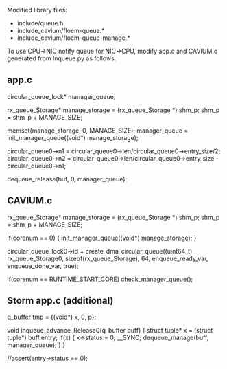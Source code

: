 Modified library files:
- include/queue.h
- include_cavium/floem-queue.*
- include_cavium/floem-queue-manage.*

To use CPU->NIC notify queue for NIC->CPU, modify app.c and CAVIUM.c generated from Inqueue.py as follows.

app.c
-----
circular_queue_lock* manager_queue;

rx_queue_Storage* manage_storage = (rx_queue_Storage *) shm_p;
shm_p = shm_p + MANAGE_SIZE;

memset(manage_storage, 0, MANAGE_SIZE);
manager_queue = init_manager_queue((void*) manage_storage);

circular_queue0->n1 = circular_queue0->len/circular_queue0->entry_size/2;
circular_queue0->n2 = circular_queue0->len/circular_queue0->entry_size - circular_queue0->n1;

dequeue_release(buf, 0, manager_queue);

CAVIUM.c
--------
rx_queue_Storage* manage_storage = (rx_queue_Storage *) shm_p;
shm_p = shm_p + MANAGE_SIZE;

if(corenum == 0) {
    init_manager_queue((void*) manage_storage);
}

circular_queue_lock0->id = create_dma_circular_queue((uint64_t) rx_queue_Storage0, sizeof(rx_queue_Storage), 64, enqueue_ready_var, enqueue_done_var, true);

if(corenum == RUNTIME_START_CORE) check_manager_queue();


Storm app.c (additional)
------------------------
q_buffer tmp = {(void*) x, 0, p};

void inqueue_advance_Release0(q_buffer buff) {
     struct tuple* x = (struct tuple*) buff.entry;
     if(x) {
     	   x->status = 0;
	   __SYNC;
	   dequeue_manage(buff, manager_queue);
     }
}

//assert(entry->status == 0);

